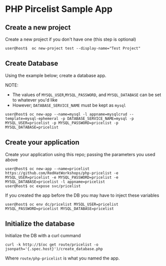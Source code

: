 # PHP Pircelist Sample App

## Create a new project

Create a new project if you don't have one (this step is optional)
```
user@host$  oc new-project test --display-name="Test Project"
```

## Create Database 

Using the example below; create a database app.

NOTE: 
  * The values of `MYSQL_USER`,`MYSQL_PASSWORD`, and `MYSQL_DATABASE` can be set to whatever you'd like
  * However; `DATABASE_SERVICE_NAME` must be kept as `mysql`

```
user@host$ oc new-app --name=mysql -l appname=mysqlcrud --template=mysql-ephemeral -p DATABASE_SERVICE_NAME=mysql -p MYSQL_USER=pricelist -p MYSQL_PASSWORD=pricelist -p MYSQL_DATABASE=pricelist
```

## Create your application

Create your application using this repo; passing the parameters you used above
```
user@host$ oc new-app --name=pricelist https://github.com/RedHatWorkshops/php-pricelist -e MYSQL_USER=pricelist -e MYSQL_PASSWORD=pricelist -e MYSQL_DATABASE=pricelist -l appname=pricelist
user@host$ oc expose svc/pricelist
```

If you created the app before the DB you may have to inject these variables
```
user@host$ oc env dc/pricelist MYSQL_USER=pricelist MYSQL_PASSWORD=pricelist MYSQL_DATABASE=pricelist
```
## Initialize the database 

Initialize the DB with a curl cummand

```
curl -k http://$(oc get route/pricelist -o jsonpath='{.spec.host}')/create_database.php
```

Where `route/php-pricelist` is what you named the app.

